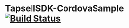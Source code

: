 # TapsellSDK-CordovaSample [![Build Status](https://travis-ci.com/tapsellorg/TapsellSDK-CordovaSample.svg?branch=master)](https://travis-ci.com/tapsellorg/TapsellSDK-CordovaSample)
